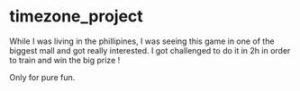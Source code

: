 # timezone_project

While I was living in the phillipines, I was seeing this game in one of the biggest mall and got really interested.
I got challenged to do it in 2h in order to train and win the big prize !

Only for pure fun.
